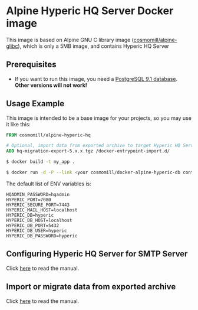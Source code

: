 Alpine Hyperic HQ Server Docker image
=====================================

This image is based on Alpine GNU C library image ([cosmomill/alpine-glibc](https://hub.docker.com/r/cosmomill/alpine-glibc/)), which is only a 5MB image, and contains Hyperic HQ Server

Prerequisites
-------------

- If you want to run this image, you need a [PostgreSQL 9.1 database](https://hub.docker.com/r/cosmomill/alpine-hyperic-db/). **Other versions will not work!**

Usage Example
-------------

This image is intended to be a base image for your projects, so you may use it like this:

```Dockerfile
FROM cosmomill/alpine-hyperic-hq

# Optional, import data from exported archive to target Hyperic HQ Server and database on container initialization. 
ADD hq-migration-export-5.x.x.tgz /docker-entrypoint-import.d/
```

```sh
$ docker build -t my_app .
```

```sh
$ docker run -d -P --link <your cosmomill/docker-alpine-hyperic-db container>:db -v jasperserver_src:/usr/src/jasperserver -v hyperic_data:/opt/hyperic -e HYPERIC_DB_HOST="db" -p 7080:7080 my_app
```

The default list of ENV variables is:

```
HQADMIN_PASSWORD=hqadmin
HYPERIC_PORT=7080
HYPERIC_SECURE_PORT=7443
HYPERIC_MAIL_HOST=localhost
HYPERIC_DB=hyperic
HYPERIC_DB_HOST=localhost
HYPERIC_DB_PORT=5432
HYPERIC_DB_USER=hyperic
HYPERIC_DB_PASSWORD=hyperic
```

Configuring Hyperic HQ Server for SMTP Server
---------------------------------------------

Click [here](https://pubs.vmware.com/vfabric5/index.jsp?topic=/com.vmware.vfabric.hyperic.4.6/Configuring_Hyperic_Server_for_SMTP_Server.html) to read the manual.

Import or migrate data from exported archive
--------------------------------------------

Click [here](http://pubs.vmware.com/vfabricHyperic50/index.jsp?topic=/com.vmware.vfabric.hyperic.5.0/Migrate_v4_Hyperic_Server_and_Database_to_v5.html) to read the manual.
